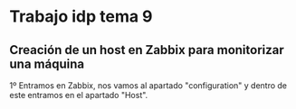 # Trabajo idp tema 9
## Creación de un host en Zabbix para monitorizar una máquina


1º Entramos en Zabbix, nos vamos al apartado "configuration" y dentro de este entramos en el apartado "Host". 

